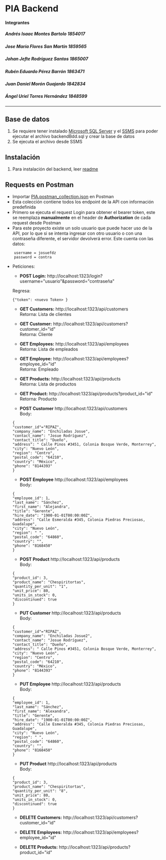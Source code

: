 
# PIA Backend
#### Integrantes
##### Andrés Isaac Montes Bartolo 1854017
##### Jose María Flores San Martin 1859565
##### Johan Jefte Rodríguez Santos 1865007
##### Rubén Eduardo Pérez Barrón 1863471
##### Juan Daniel Morón Guajardo 1842834
##### Ángel Uriel Torres Hernández 1848599
----
## Base de datos
1. Se requiere tener instalado [Microsoft SQL Server](https://www.microsoft.com/es-mx/sql-server/sql-server-downloads) y el [SSMS](https://docs.microsoft.com/en-us/sql/ssms/download-sql-server-management-studio-ssms?view=sql-server-ver15) para poder ejecutar el archivo backendBdd.sql y crear la base de datos
2. Se ejecuta el archivo desde SSMS

## Instalación
1. Para instalación del backend, leer [readme](https://github.com/andresmontes3/PIA-Backend/tree/master/backend#readme)


## Requests en Postman
* Importar [PIA.postman_collection.json](https://github.com/andresmontes3/PIA-Backend/blob/master/PIA.postman_collection.json ) en Postman
* Esta colección contiene todos los endpoint de la API con información predefinida
* Primero se ejecuta el request Login para obtener el bearer token, este se reemplaza **manualmente** en el header de **Authorization** de cada request desde Postman
* Para este proyecto existe un solo usuario que puede hacer uso de la API, por lo que si se intenta ingresar con otro usuario o con una contraseña diferente, el servidor devolverá error. Este cuenta con las datos:
```
	username = josuefdz
	password = contra
```
* Peticiones:
    * **POST Login:** http://localhost:1323/login?username="usuario"&password="contraseña" </br>
    

    Regresa:
    ```
    {"token": <nuevo Token> }
    ```
   
    * **GET Customers:** http://localhost:1323/api/customers </br>
    Retorna: 
    Lista de clientes
   * **GET Customer:** http://localhost:1323/api/customers?customer_id="id" </br>
    Retorna: 
    Cliente
    *  **GET Employees:** http://localhost:1323/api/employees </br>
    Retorna: 
    Lista de empleados
    * **GET Employee:** http://localhost:1323/api/employees?employee_id="id" </br>
    Retorna:
    Empleado
     *  **GET Products:** http://localhost:1323/api/products </br>
    Retorna: 
    Lista de productos
     * **GET Product:** http://localhost:1323/api/products?product_id="id" </br>
    Retorna: 
    Producto

    * **POST Customer** http://localhost:1323/api/customers </br>
    Body:
    ```
    {
    "customer_id"="RIPAZ",
    "company_name": "Enchiladas Josue",
    "contact_name": "Josue Rodríguez",
    "contact_title": "Dueño",
    "address": " Calle Pinos #3451, Colonia Bosque Verde, Monterrey",
    "city": "Nuevo León",
    "region": "Centro",
    "postal_code": "64210",
    "country": "México",
    "phone": "8144393"
    }
    ```
   * **POST Employee** http://localhost:1323/api/employees </br>
    Body:
    ```
    {
    "employee_id": 1,
    "last_name": "Sánchez",
    "first_name": "Alejandra",
    "title": "Gerente",
    "hire_date": "1900-01-01T00:00:00Z",
    "address": "Calle Esmeralda #345, Colonia Piedras Preciosas, Guadalupe",
    "city": "Nuevo León",
    "region": " ",
    "postal_code": "64860",
    "country": "",
    "phone": "8168450"
    }
    ``` 
   * **POST Product** http://localhost:1323/api/products </br>
    Body:
    ```
    {
    "product_id": 3,
    "product_name": "Chespiritortas",
    "quantity_per_unit": "1",
    "unit_price": 80,
    "units_in_stock": 0,
    "discontinued": true
    }
    ```
    * **PUT Customer** http://localhost:1323/api/products </br>
    Body:
    ```
    {
    "customer_id"="RIPAZ",
    "company_name": "Enchiladas Josue2",
    "contact_name": "Josue Rodríguez",
    "contact_title": "Dueño",
    "address": " Calle Pinos #3451, Colonia Bosque Verde, Monterrey",
    "city": "Nuevo León",
    "region": "Centro",
    "postal_code": "64210",
    "country": "México",
    "phone": "8144393"
    }
    ```
    * **PUT Employee** http://localhost:1323/api/products </br>
    Body:
    ```
    {
    "employee_id": 1,
    "last_name": "Sánchez",
    "first_name": "Alexandra",
    "title": "Gerente",
    "hire_date": "1900-01-01T00:00:00Z",
    "address": "Calle Esmeralda #345, Colonia Piedras Preciosas, Guadalupe",
    "city": "Nuevo León",
    "region": " ",
    "postal_code": "64860",
    "country": "",
    "phone": "8168450"
    }
    ```
    * **PUT Product** http://localhost:1323/api/products </br>
    Body:
    ```
    {
    "product_id": 3,
    "product_name": "Chespiritortas",
    "quantity_per_unit": "8",
    "unit_price": 80,
    "units_in_stock": 0,
    "discontinued": true
    }
    ```
  *  **DELETE Customers:** http://localhost:1323/api/customers?customer_id="id" </br>

  *  **DELETE Employees:** http://localhost:1323/api/employees?employee_id="id" </br>

  *  **DELETE Products:** http://localhost:1323/api/products?product_id="id" </br>


